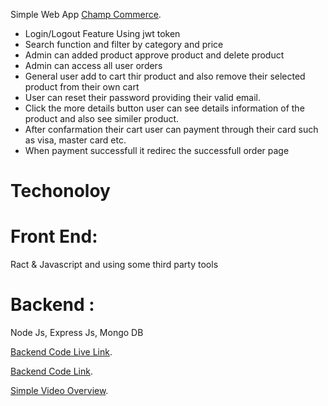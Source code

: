 Simple Web App [Champ Commerce](https://champ-commerce-frontend.vercel.app/).

- Login/Logout Feature Using jwt token
- Search function and filter by category and price
- Admin can added product approve product and delete product
- Admin can access all user orders
- General user add to cart thir product and also remove their selected product from their own cart
- User can reset their password providing their valid email.
- Click the more details button user can see details information of the product and also see similer product.
- After confarmation their cart user can payment through their card such as visa, master card etc.
- When payment successfull it redirec the successfull order page

# Techonoloy

# Front End:

Ract & Javascript and using some third party tools

# Backend :

Node Js, Express Js, Mongo DB

[Backend Code Live Link](https://champ-commerce-server-d66jtmc1k-champmahfuz.vercel.app).

[Backend Code Link](https://github.com/champmahfuz/Champ-Commerce-Backend).

[Simple Video Overview](https://drive.google.com/file/d/1LZz2ofsToH86kGpl0rLhYrF8nSz7iOtp/view).
